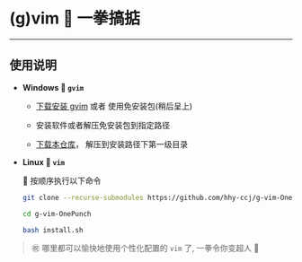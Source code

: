 # (g)vim :punch: 一拳搞掂
---

## 使用说明
  - **Windows :name_badge: `gvim`**
    - [下载安装 gvim][1] 或者 使用免安装包(稍后呈上)

    - 安装软件或者解压免安装包到指定路径

    - [下载本仓库][2]， 解压到安装路径下第一级目录

  - **Linux :name_badge: `vim`**

    :pencil: 按顺序执行以下命令
    ```bash
    git clone --recurse-submodules https://github.com/hhy-ccj/g-vim-OnePunch ./g-vim-OnePunch

    cd g-vim-OnePunch

    bash install.sh
    ```
>	:congratulations: 哪里都可以愉快地使用个性化配置的 `vim` 了, 一拳令你变超人 :beers:

[1]:https://www.vim.org/download.php
[2]:https://github.com/hhy-ccj/g-vim-OnePunch/archive/master.zip

